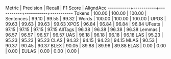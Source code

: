 Metric     | Precision |    Recall |  F1 Score | AligndAcc
-----------+-----------+-----------+-----------+-----------
Tokens     |    100.00 |    100.00 |    100.00 |
Sentences  |     99.10 |     99.55 |     99.32 |
Words      |    100.00 |    100.00 |    100.00 |
UPOS       |     99.63 |     99.63 |     99.63 |     99.63
XPOS       |     96.84 |     96.84 |     96.84 |     96.84
UFeats     |     97.15 |     97.15 |     97.15 |     97.15
AllTags    |     96.38 |     96.38 |     96.38 |     96.38
Lemmas     |     96.57 |     96.57 |     96.57 |     96.57
UAS        |     96.18 |     96.18 |     96.18 |     96.18
LAS        |     95.23 |     95.23 |     95.23 |     95.23
CLAS       |     94.32 |     94.15 |     94.23 |     94.15
MLAS       |     90.53 |     90.37 |     90.45 |     90.37
BLEX       |     90.05 |     89.88 |     89.96 |     89.88
ELAS       |      0.00 |      0.00 |      0.00 |
EULAS      |      0.00 |      0.00 |      0.00 |
